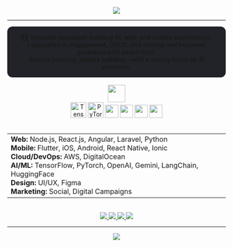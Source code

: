 <p align="center">
  <img src="https://readme-typing-svg.demolab.com?font=Fira+Code&size=28&pause=900&color=22D3EE&center=true&vCenter=true&width=900&lines=Nadeem+Khan+%E2%80%94+AI+%26+Full+Stack+Developer;Crafting+AI-powered+Web+and+Mobile+Solutions;Solving+Real+Problems+with+Modern+Tech;Driven+by+Curiosity+%26+Creativity" />
</p>

---

<div align="center" style="padding: 16px; border-radius: 12px; background: #222328">
  🧑‍💻 <b>Versatile developer building AI, web, and mobile experiences.<br>
  I specialize in engagement, UI/UX, and solving real business problems with smart tech.<br>
  Always learning, always building—with a strong focus on AI solutions.</b>
</div>

<br />

<div align="center">
  <img src="https://skillicons.dev/icons?i=nodejs,react,angular,laravel,python,flutter,vuejs,php,aws,docker,figma,js,java,go,rust" height="40" />
</div>

<div align="center">
  <!-- AI & ML Icons -->
  <img src="https://cdn.jsdelivr.net/gh/devicons/devicon/icons/tensorflow/tensorflow-original.svg" height="36" title="TensorFlow" />
  <img src="https://cdn.jsdelivr.net/gh/devicons/devicon/icons/pytorch/pytorch-original.svg" height="36" title="PyTorch" />
  <img src="https://img.shields.io/badge/OpenAI-412991?style=flat-square&logo=openai&logoColor=white" height="30" />
  <img src="https://img.shields.io/badge/HuggingFace-fcc83d?style=flat-square&logo=huggingface&logoColor=black" height="30" />
  <img src="https://img.shields.io/badge/LangChain-4CBB17?style=flat-square&logo=python&logoColor=white" height="30" />
  <img src="https://img.shields.io/badge/Gemini-4285F4?style=flat-square&logo=google&logoColor=white" height="30" />
</div>

<br />

<table align="center">
  <tr>
    <td>
      <b>Web:</b> Node.js, React.js, Angular, Laravel, Python<br>
      <b>Mobile:</b> Flutter, iOS, Android, React Native, Ionic<br>
      <b>Cloud/DevOps:</b> AWS, DigitalOcean<br>
      <b>AI/ML:</b> TensorFlow, PyTorch, OpenAI, Gemini, LangChain, HuggingFace<br>
      <b>Design:</b> UI/UX, Figma<br>
      <b>Marketing:</b> Social, Digital Campaigns
    </td>
  </tr>
</table>

<br />

<div align="center">
  <a href="https://twitter.com/nadeemkhan7" target="_blank">
    <img src="https://img.shields.io/badge/Twitter-1DA1F2?style=for-the-badge&logo=twitter&logoColor=white" />
  </a>
  <a href="https://fb.com/nadeemkhan786" target="_blank">
    <img src="https://img.shields.io/badge/Facebook-1877F2?style=for-the-badge&logo=facebook&logoColor=white" />
  </a>
  <a href="https://instagram.com/nadeemkhan7" target="_blank">
    <img src="https://img.shields.io/badge/Instagram-E4405F?style=for-the-badge&logo=instagram&logoColor=white" />
  </a>
  <a href="https://nadeemkhan.in" target="_blank">
    <img src="https://img.shields.io/badge/Portfolio-222222?style=for-the-badge&logo=Google-chrome&logoColor=white" />
  </a>
</div>

---

<p align="center">
  <img src="https://github-profile-trophy.vercel.app/?username=nadeemkhan&theme=algolia&no-frame=true&column=6" />
</p>
